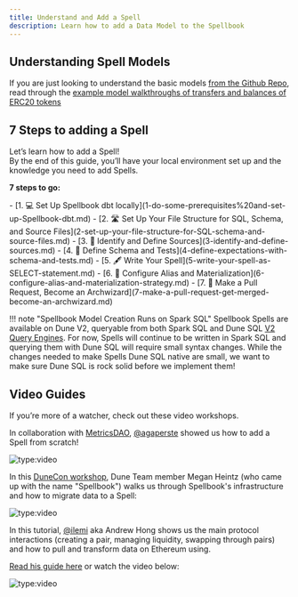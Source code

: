 ```yaml
---
title: Understand and Add a Spell
description: Learn how to add a Data Model to the Spellbook
---
```


## Understanding Spell Models

If you are just looking to understand the basic models [from the Github Repo](https://github.com/duneanalytics/spellbook), read through the [example model walkthroughs of transfers and balances of ERC20 tokens](Example%20Spell%20Models/index.md)

## 7 Steps to adding a Spell

Let’s learn how to add a Spell!   
By the end of this guide, you’ll have your local environment set up and the knowledge you need to add Spells.

**7 steps to go:**

<div class="cards grid" markdown>
- [1. 💻 Set Up Spellbook dbt locally](1-do-some-prerequisites%20and-set-up-Spellbook-dbt.md)
- [2. 🛣️ Set Up Your File Structure for SQL, Schema, and Source Files](2-set-up-your-file-structure-for-SQL-schema-and-source-files.md)
- [3. 📙 Identify and Define Sources](3-identify-and-define-sources.md)
- [4. 🧪 Define Schema and Tests](4-define-expectations-with-schema-and-tests.md)
- [5. 🖋️ Write Your Spell](5-write-your-spell-as-SELECT-statement.md)
- [6. 🎨 Configure Alias and Materialization](6-configure-alias-and-materialization-strategy.md)
- [7. 🧙 Make a Pull Request, Become an Archwizard](7-make-a-pull-request-get-merged-become-an-archwizard.md)
</div>

!!! note "Spellbook Model Creation Runs on Spark SQL"
       Spellbook Spells are available on Dune V2, queryable from both Spark SQL and Dune SQL [V2 Query Engines](/query/index.md). For now, Spells will continue to be written in Spark SQL and querying them with Dune SQL will require small syntax changes. While the changes needed to make Spells Dune SQL native are small, we want to make sure Dune SQL is rock solid before we implement them!
## Video Guides

If you’re more of a watcher, check out these video workshops.

In collaboration with [MetricsDAO](https://metricsdao.xyz/), [@agaperste](https://dune.com/agaperste) showed us how to add a Spell from scratch!

![type:video](https://www.youtube.com/embed/VdTYRxg96-E)

In this [DuneCon workshop](https://www.youtube.com/playlist?list=PLK3b5d4iK10eVQejE7O1JEwcBMA4uwdSC), Dune Team member Megan Heintz (who came up with the name "Spellbook") walks us through Spellbook's infrastructure and how to migrate data to a Spell:

![type:video](https://www.youtube.com/embed/r9pcL7dgaWs)

In this tutorial, [@ilemi](https://dune.com/ilemi) aka Andrew Hong shows us the main protocol interactions (creating a pair, managing liquidity, swapping through pairs) and how to pull and transform data on Ethereum using.

[Read his guide here](https://ath.mirror.xyz/K-S_Mwhj7osTBqN-AOWbCmfNn9TZViEkzICCmK-oObM) or watch the video below:

![type:video](https://www.youtube.com/embed/7zReSzVdV2s)
